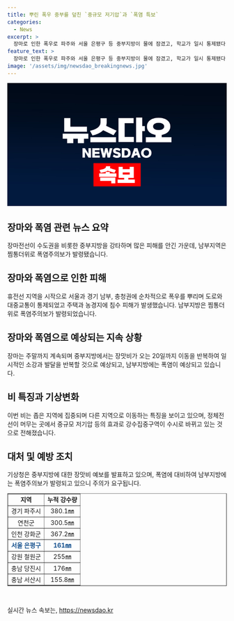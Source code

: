 ```yaml
---
title: 뿌린 폭우 중부를 덮친 `중규모 저기압`과 `폭염 특보`
categories:
  - News
excerpt: >
  장마로 인한 폭우로 파주와 서울 은평구 등 중부지방이 물에 잠겼고, 학교가 일시 통제됐다. 장마 전선은 주말까지 계속되며, 남부지역은 폭염으로 ‘폭염주의보’가 발령됐다. 기상청은 정체전선상 수시로 발달하는 ‘중규모 저기압’ 탓으로 폭우가 지속되고 있다고 설명했다. 특히, 강원 춘천과 경기 파주시 등지에서 역대 두 번째로 많은 비가 내렸다. 도로와 대중교통 통제로 교통에도 영향을 미치고, 학교와 주택에도 침수 피해가 발생했다. 또한, 남부지역은 폭염 특보가 발령되었다.
feature_text: >
  장마로 인한 폭우로 파주와 서울 은평구 등 중부지방이 물에 잠겼고, 학교가 일시 통제됐다. 장마 전선은 주말까지 계속되며, 남부지역은 폭염으로 ‘폭염주의보’가 발령됐다. 기상청은 정체전선상 수시로 발달하는 ‘중규모 저기압’ 탓으로 폭우가 지속되고 있다고 설명했다. 특히, 강원 춘천과 경기 파주시 등지에서 역대 두 번째로 많은 비가 내렸다. 도로와 대중교통 통제로 교통에도 영향을 미치고, 학교와 주택에도 침수 피해가 발생했다. 또한, 남부지역은 폭염 특보가 발령되었다.
image: '/assets/img/newsdao_breakingnews.jpg'
---
```


<p><img src="/assets/img/newsdao_breakingnews.jpg" alt="bookingtag 속보" /></p>

<h2 data-ke-size="size26">장마와 폭염 관련 뉴스 요약</h2>

<p data-ke-size="size16">장마전선이 수도권을 비롯한 중부지방을 강타하며 많은 피해를 안긴 가운데, 남부지역은 찜통더위로 폭염주의보가 발령됐습니다.</p>

<h2 data-ke-size="size24">장마와 폭염으로 인한 피해</h2>

<p data-ke-size="size16">휴전선 지역을 시작으로 서울과 경기 남부, 충청권에 순차적으로 폭우를 뿌리며 도로와 대중교통이 통제되었고 주택과 농경지에 침수 피해가 발생했습니다. 남부지방은 찜통더위로 폭염주의보가 발령되었습니다.</p>

<h2 data-ke-size="size24">장마와 폭염으로 예상되는 지속 상황</h2>

<p data-ke-size="size16">장마는 주말까지 계속되며 중부지방에서는 장맛비가 오는 20일까지 이동을 반복하여 일시적인 소강과 발달을 반복할 것으로 예상되고, 남부지방에는 폭염이 예상되고 있습니다.</p>

<h2 data-ke-size="size24">비 특징과 기상변화</h2>

<p data-ke-size="size16">이번 비는 좁은 지역에 집중되며 다른 지역으로 이동하는 특징을 보이고 있으며, 정체전선이 머무는 곳에서 중규모 저기압 등의 효과로 강수집중구역이 수시로 바뀌고 있는 것으로 전해졌습니다.</p>

<h2 data-ke-size="size24">대처 및 예방 조치</h2>

<p data-ke-size="size16">기상청은 중부지방에 대한 장맛비 예보를 발표하고 있으며, 폭염에 대비하여 남부지방에는 폭염주의보가 발령되고 있으니 주의가 요구됩니다.</p>

<table style="width: 100%;" border="1">
<tbody>
<tr>
<td style="text-align: center; height: 17px;"><b>지역</b></td>
<td style="text-align: center; height: 17px;"><b>누적 강수량</b></td>
</tr>
<tr>
<td style="text-align: center; height: 17px;">경기 파주시</td>
<td style="text-align: center; height: 17px;">380.1㎜</td>
</tr>
<tr>
<td style="text-align: center; height: 17px;">연천군</td>
<td style="text-align: center; height: 17px;">300.5㎜</td>
</tr>
<tr>
<td style="text-align: center; height: 17px;">인천 강화군</td>
<td style="text-align: center; height: 17px;">367.2㎜</td>
</tr>
<tr>
<td style="text-align: center; height: 17px;"><span style="color: #1a5490;"><b>서울 은평구</b></span><b></b></td>
<td style="text-align: center; height: 17px;"><span style="color: #1a5490;"><b>161㎜</b></span><b></b></td>
</tr>
<tr>
<td style="text-align: center; height: 17px;">강원 철원군</td>
<td style="text-align: center; height: 17px;">255㎜</td>
</tr>
<tr>
<td style="text-align: center; height: 17px;">충남 당진시</td>
<td style="text-align: center; height: 17px;">176㎜</td>
</tr>
<tr>
<td style="text-align: center; height: 17px;">충남 서산시</td>
<td style="text-align: center; height: 17px;">155.8㎜</td>
</tr>
</tbody>
</table>

<p data-ke-size="size16">&nbsp;</p>
실시간 뉴스 속보는, <a href="https://newsdao.kr" rel="dofollow">https://newsdao.kr</a>


